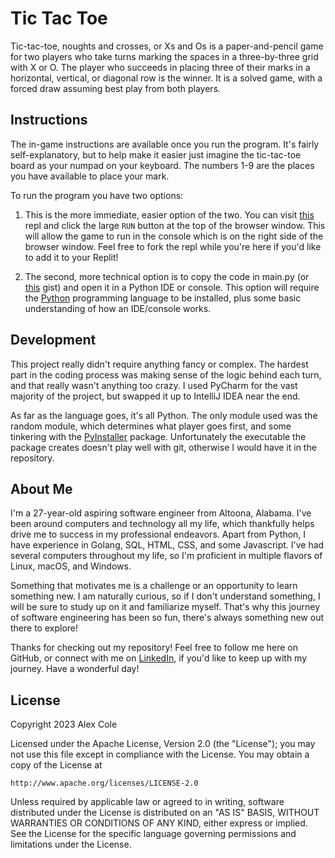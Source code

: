 # Tic Tac Toe
Tic-tac-toe, noughts and crosses, or Xs and Os is a paper-and-pencil 
game for two players who take turns marking the spaces in a three-by-three 
grid with X or O. The player who succeeds in placing three of their marks in 
a horizontal, vertical, or diagonal row is the winner. It is a solved game, 
with a forced draw assuming best play from both players.

## Instructions
The in-game instructions are available once you run the program. It's fairly
self-explanatory, but to help make it easier just imagine the tic-tac-toe board 
as your numpad on your keyboard. The numbers 1-9 are the places you have available
to place your mark.

To run the program you have two options: 

1. This is the more immediate, easier option of the two. You can visit [this](https://replit.com/@alexhcole/tic-tac-toe)
repl and click the large `RUN` button at the top of the browser window. This will allow
the game to run in the console which is on the right side of the browser window. Feel 
free to fork the repl while you're here if you'd like to add it to your Replit!


2. The second, more technical option is to copy the code in main.py
(or [this](https://gist.github.com/alexhcole95/28666c75939e7f90cf765a1be7c2a251) gist)
and open it in a Python IDE or console. This option will require the
[Python](https://www.python.org) programming language to be installed, plus some 
basic understanding of how an IDE/console works.

## Development
This project really didn't require anything fancy or complex. The hardest part in the
coding process was making sense of the logic behind each turn, and that really wasn't
anything too crazy. I used PyCharm for the vast majority of the project, but swapped it
up to IntelliJ IDEA near the end. 

As far as the language goes, it's all Python. The only module used was the random module,
which determines what player goes first, and some tinkering with the
[PyInstaller](https://pyinstaller.org/en/stable/#) package. Unfortunately the executable
the package creates doesn't play well with git, otherwise I would have it in the repository.

## About Me
I'm a 27-year-old aspiring software engineer from Altoona, Alabama. I've been around computers
and technology all my life, which thankfully helps drive me to success in my professional endeavors.
Apart from Python, I have experience in Golang, SQL, HTML, CSS, and some Javascript. I've had several
computers throughout my life, so I'm proficient in multiple flavors of Linux, macOS, and Windows.

Something that motivates me is a challenge or an opportunity to learn something new. I am naturally
curious, so if I don't understand something, I will be sure to study up on it and familiarize myself.
That's why this journey of software engineering has been so fun, there's always something new out there
to explore!

Thanks for checking out my repository! Feel free to follow me here on GitHub, or connect with me on 
[LinkedIn](https://www.linkedin.com/in/alexhcole), if you'd like to keep up with my journey. Have a
wonderful day!

## License
Copyright 2023 Alex Cole

Licensed under the Apache License, Version 2.0 (the "License");
you may not use this file except in compliance with the License.
You may obtain a copy of the License at

    http://www.apache.org/licenses/LICENSE-2.0

Unless required by applicable law or agreed to in writing, software
distributed under the License is distributed on an "AS IS" BASIS,
WITHOUT WARRANTIES OR CONDITIONS OF ANY KIND, either express or implied.
See the License for the specific language governing permissions and
limitations under the License.